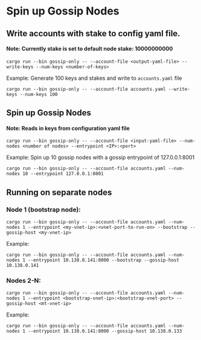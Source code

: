 # Spin up Gossip Nodes

## Write accounts with stake to config yaml file.
#### Note: Currently stake is set to default node stake: 10000000000

```
cargo run --bin gossip-only -- --account-file <output-yaml-file> --write-keys --num-keys <number-of-keys>
```

Example:
Generate 100 keys and stakes and write to `accounts.yaml` file
```
cargo run --bin gossip-only -- --account-file accounts.yaml --write-keys --num-keys 100
```

## Spin up Gossip Nodes
#### Note: Reads in <N> keys from configuration yaml file

```
cargo run --bin gossip-only -- --account-file <input-yaml-file> --num-nodes <number of nodes> --entrypoint <IP>:<port>
```

Example:
Spin up 10 gossip nodes with a gossip entrypoint of 127.0.0.1:8001
```
cargo run --bin gossip-only -- --account-file accounts.yaml --num-nodes 10 --entrypoint 127.0.0.1:8001
```
## Running on separate nodes



### Node 1 (bootstrap node):
```
cargo run --bin gossip-only -- --account-file accounts.yaml --num-nodes 1 --entrypoint <my-vnet-ip>:<vnet-port-to-run-on> --bootstrap --gossip-host <my-vnet-ip>
```

Example:
```
cargo run --bin gossip-only -- --account-file accounts.yaml --num-nodes 1 --entrypoint 10.138.0.141:8000 --bootstrap --gossip-host 10.138.0.141
```

### Nodes 2-N:
```
cargo run --bin gossip-only -- --account-file accounts.yaml --num-nodes 1 --entrypoint <bootstrap-vnet-ip>:<bootstrap-vnet-port> --gossip-host <mt-vnet-ip>
```

Example:
```
cargo run --bin gossip-only -- --account-file accounts.yaml --num-nodes 1 --entrypoint 10.138.0.141:8000 --gossip-host 10.138.0.133
```